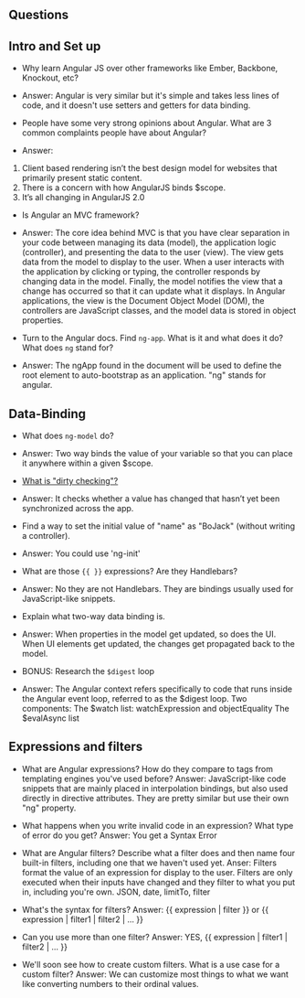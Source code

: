 ## Questions


## Intro and Set up

* Why learn Angular JS over other frameworks like Ember, Backbone, Knockout, etc?
* Answer: Angular is very similar but it's simple and takes less lines of code, and it doesn't use setters and getters for data binding.

* People have some very strong opinions about Angular. What are 3 common complaints people have about Angular?
* Answer:  
1. Client based rendering isn’t the best design model for websites that primarily present static content.
2. There is a concern with how AngularJS binds $scope.
3. It’s all changing in AngularJS 2.0

* Is Angular an MVC framework?
* Answer: The core idea behind MVC is that you have clear separation in your code between managing its data (model), the application logic (controller), and presenting the data to the user (view). The view gets data from the model to display to the user. When a user interacts with the application by clicking or typing, the controller responds by changing data in the model. Finally, the model notifies the view that a change has occurred so that it can update what it displays. In Angular applications, the view is the Document Object Model (DOM), the controllers are JavaScript classes, and the model data is stored in object properties.

* Turn to the Angular docs. Find `ng-app`. What is it and what does it do? What does `ng` stand for?
* Answer: The ngApp found in the document will be used to define the root element to auto-bootstrap as an application. "ng" stands for angular.

## Data-Binding
* What does `ng-model` do?
* Answer: Two way binds the value of your variable so that you can place it anywhere within a given $scope.

* [What is "dirty checking"?](http://stackoverflow.com/questions/24698620/dirty-checking-on-angular)
* Answer: It checks whether a value has changed that hasn’t yet been synchronized across the app.

* Find a way to set the initial value of "name" as "BoJack" (without writing a controller).
* Answer: You could use 'ng-init'

* What are those `{{ }}` expressions? Are they Handlebars?
* Answer: No they are not Handlebars. They are bindings usually used for JavaScript-like snippets.

* Explain what two-way data binding is.
* Answer: When properties in the model get updated, so does the UI. When UI elements get updated, the changes get propagated back to the model.

* BONUS: Research the `$digest` loop
* Answer: The Angular context refers specifically to code that runs inside the Angular event loop, referred to as the $digest loop.
Two components:
  The $watch list: watchExpression and objectEquality
  The $evalAsync list

## Expressions and filters

* What are Angular expressions? How do they compare to tags from templating engines you've used before?
Answer: JavaScript-like code snippets that are mainly placed in interpolation bindings, but also used directly in directive attributes. They are pretty similar but use their own "ng" property.

* What happens when you write invalid code in an expression? What type of error do you get?
Answer: You get a Syntax Error
* What are Angular filters? Describe what a filter does and then name four built-in filters, including one that we haven't used yet.
Anser: Filters format the value of an expression for display to the user. Filters are only executed when their inputs have changed and they filter to what you put in, including you're own. JSON, date, limitTo, filter
* What's the syntax for filters?
Answer: {{ expression | filter }} or {{ expression | filter1 | filter2 | ... }}
* Can you use more than one filter?
Answer: YES, {{ expression | filter1 | filter2 | ... }}
* We'll soon see how to create custom filters. What is a use case for a custom filter?
Answer: We can customize most things to what we want like converting numbers to their ordinal values.
